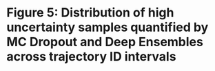 # Figure 5:  Distribution of high uncertainty samples quantified by MC Dropout and Deep Ensembles across trajectory ID intervals
